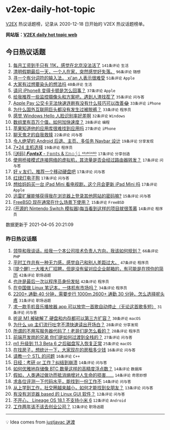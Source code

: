 # v2ex-daily-hot-topic

[V2EX](https://www.v2ex.com/) 热议话题榜，记录从 2020-12-18 日开始的 V2EX 热议话题榜单。

**网站版：[V2EX daily hot topic web](https://boojack.github.io/v2ex-daily-hot-topic-web/)**

## 今日热议话题

<!-- TODAY BEGIN -->

1. [每月工资到手只有 11K，感觉在北京没法活了](https://www.v2ex.com/t/768071) `141条评论` `生活`
1. [清明假期最后一天，一个人在家，突然感觉好失落。](https://www.v2ex.com/t/768083) `96条评论` `随想`
1. [寻一个有分词符的输入法， xi'an 人表示很难受](https://www.v2ex.com/t/768050) `51条评论` `Apple`
1. [大家有过想要染头的想法吗](https://www.v2ex.com/t/768055) `40条评论` `生活`
1. [请问 iPhone8 变得卡顿是怎么回事？](https://www.v2ex.com/t/768087) `37条评论` `Apple`
1. [给我推荐一些监控摄像头和方案吧，遇到人渣找茬了](https://www.v2ex.com/t/768062) `35条评论` `问与答`
1. [Apple Pay 公交卡无法快速连刷有没有什么技巧可以改善😂](https://www.v2ex.com/t/768097) `33条评论` `iPhone`
1. [为什么国外互联网巨头都没有发生过被脱裤？](https://www.v2ex.com/t/768132) `33条评论` `程序员`
1. [感觉 Windows Hello 人脸识别率好差啊](https://www.v2ex.com/t/768127) `32条评论` `Windows`
1. [数组里有百万个值，如何加快速度？](https://www.v2ex.com/t/768144) `28条评论` `编程`
1. [苹果知道他的应用库很难找到应用吗](https://www.v2ex.com/t/768129) `27条评论` `iPhone`
1. [聊天鬼才的自我救赎](https://www.v2ex.com/t/768184) `22条评论` `问与答`
1. [令人绝望的 Android 后退、主页、多任务 Navbar 设计](https://www.v2ex.com/t/768188) `19条评论` `分享发现`
1. [7*24 主机选择](https://www.v2ex.com/t/768169) `19条评论` `程序员`
1. [[送码] 𝑭𝒐𝒏𝒕𝒔𝑿 - 𝔽𝕠𝕟𝕥𝕤 & 𝙴𝚖𝚘𝚓𝚒 ᴷᴱᵞᴮᴼᴬᴿᴰ](https://www.v2ex.com/t/768175) `17条评论` `分享创造`
1. [使用桥接模式连接网络的虚拟机，其流量是否会经过路由器转发？](https://www.v2ex.com/t/768166) `17条评论` `问与答`
1. [好 v 友们，推荐一个移动硬盘吧](https://www.v2ex.com/t/768093) `17条评论` `问与答`
1. [红绿灯电子狗](https://www.v2ex.com/t/768077) `17条评论` `问与答`
1. [想给妈妈买一台 iPad Mini 看电视剧，这个月会更新 iPad Mini 吗](https://www.v2ex.com/t/768052) `17条评论` `Apple`
1. [迅雷扩展能够获得我在浏览器上登录其他网站的密码嘛?](https://www.v2ex.com/t/768141) `15条评论` `问与答`
1. [FreeBSD 现在通常在什么场景下使用？](https://www.v2ex.com/t/768092) `15条评论` `FreeBSD`
1. [(开源的 Nintendo Switch 模拟器)每当看到这样的项目就很羡慕](https://www.v2ex.com/t/768192) `14条评论` `程序员`

数据更新于 2021-04-05 20:21:09

<!-- TODAY END -->

### 昨日热议话题

<!-- YESTERDAY BEGIN -->

1. [领导和我谈话，给我一个本公司技术负责人方向，我该如何规划？](https://www.v2ex.com/t/767885) `66条评论` `PHP`
1. [平时工作总有一种无力感，感觉自己和别人差距过大。](https://www.v2ex.com/t/767938) `47条评论` `程序员`
1. [[提个醒] 一大堆大厂招聘，但是没有留对应企业邮箱的，有可能是在捞你的简历](https://www.v2ex.com/t/767879) `42条评论` `职场话题`
1. [也许是最后一次以程序员身份发帖](https://www.v2ex.com/t/767990) `42条评论` `程序员`
1. [在中国做 Linux 笔记本，一体机有市场吗？](https://www.v2ex.com/t/768012) `34条评论` `程序员`
1. [2200+,通勤 40 分钟，需要步行 1000m,2600+ 通勤 30 分钟，怎么选择呢头疼](https://www.v2ex.com/t/767890) `31条评论` `职场话题`
1. [求一款手机音乐播放器 app 可以放完一首歌自动停止（无论这首歌多短）](https://www.v2ex.com/t/767921) `31条评论` `问与答`
1. [听说 M1 被破解了 硬盘和内存都可以第三方扩容？](https://www.v2ex.com/t/767969) `30条评论` `macOS`
1. [为什么 up 主们流行吐字不清快速读出开场白？](https://www.v2ex.com/t/767902) `28条评论` `分享发现`
1. [所谓的不用写服务器代码了！老哥们是怎么看的？](https://www.v2ex.com/t/767982) `28条评论` `程序员`
1. [前端开发岗的兄弟 你们是如何过渡到全栈的？](https://www.v2ex.com/t/767877) `27条评论` `问与答`
1. [m1 升级到 11.3 Beta 6 之后磁盘写入恢复正常](https://www.v2ex.com/t/767897) `25条评论` `macOS`
1. [在找房子，想统计一下，大家现在的房租多少钱](https://www.v2ex.com/t/768000) `16条评论` `问与答`
1. [请教一个 STL 的问题](https://www.v2ex.com/t/767994) `16条评论` `C++`
1. [日经：考研 or 工作？纠结到崩溃](https://www.v2ex.com/t/767998) `14条评论` `问与答`
1. [如何优雅地存储像 BTC 数量这样的高精度浮点数？](https://www.v2ex.com/t/767974) `14条评论` `数据库`
1. [假如，人类通过做功而抵消熵增对人生命的损害……](https://www.v2ex.com/t/767966) `14条评论` `奇思妙想`
1. [求各位评测一下代码水平，能找到一份工作不](https://www.v2ex.com/t/767953) `14条评论` `问与答`
1. [从上学到工作，社交圈越来越小，如何才能找到女朋友？](https://www.v2ex.com/t/767934) `13条评论` `问与答`
1. [有没有浏览器 based 的 Linux GUI 软件？](https://www.v2ex.com/t/768010) `12条评论` `问与答`
1. [不开心， Lineage OS 18.1 不支持小米 6](https://www.v2ex.com/t/767945) `12条评论` `Android`
1. [工作两年该不该去创业公司？](https://www.v2ex.com/t/767915) `12条评论` `职场话题`

<!-- YESTERDAY END -->

---

💡 Idea comes from [justjavac 迷渡](https://github.com/justjavac/)
